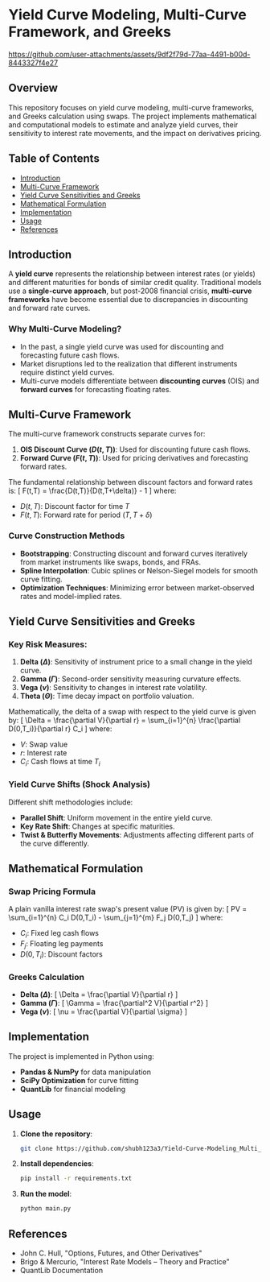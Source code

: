# Yield Curve Modeling, Multi-Curve Framework, and Greeks



https://github.com/user-attachments/assets/9df2f79d-77aa-4491-b00d-8443327f4e27


## Overview
This repository focuses on yield curve modeling, multi-curve frameworks, and Greeks calculation using swaps. The project implements mathematical and computational models to estimate and analyze yield curves, their sensitivity to interest rate movements, and the impact on derivatives pricing.

## Table of Contents
- [Introduction](#introduction)
- [Multi-Curve Framework](#multi-curve-framework)
- [Yield Curve Sensitivities and Greeks](#yield-curve-sensitivities-and-greeks)
- [Mathematical Formulation](#mathematical-formulation)
- [Implementation](#implementation)
- [Usage](#usage)
- [References](#references)

## Introduction
A **yield curve** represents the relationship between interest rates (or yields) and different maturities for bonds of similar credit quality. Traditional models use a **single-curve approach**, but post-2008 financial crisis, **multi-curve frameworks** have become essential due to discrepancies in discounting and forward rate curves.

### Why Multi-Curve Modeling?
- In the past, a single yield curve was used for discounting and forecasting future cash flows.
- Market disruptions led to the realization that different instruments require distinct yield curves.
- Multi-curve models differentiate between **discounting curves** (OIS) and **forward curves** for forecasting floating rates.

## Multi-Curve Framework
The multi-curve framework constructs separate curves for:
1. **OIS Discount Curve ($D(t,T)$)**: Used for discounting future cash flows.
2. **Forward Curve ($F(t,T)$)**: Used for pricing derivatives and forecasting forward rates.

The fundamental relationship between discount factors and forward rates is:
\[
F(t,T) = \frac{D(t,T)}{D(t,T+\delta)} - 1
\]
where:
- $D(t,T)$: Discount factor for time $T$
- $F(t,T)$: Forward rate for period $(T, T+\delta)$

### Curve Construction Methods
- **Bootstrapping**: Constructing discount and forward curves iteratively from market instruments like swaps, bonds, and FRAs.
- **Spline Interpolation**: Cubic splines or Nelson-Siegel models for smooth curve fitting.
- **Optimization Techniques**: Minimizing error between market-observed rates and model-implied rates.

## Yield Curve Sensitivities and Greeks
### Key Risk Measures:
1. **Delta ($\Delta$)**: Sensitivity of instrument price to a small change in the yield curve.
2. **Gamma ($\Gamma$)**: Second-order sensitivity measuring curvature effects.
3. **Vega ($\nu$)**: Sensitivity to changes in interest rate volatility.
4. **Theta ($\Theta$)**: Time decay impact on portfolio valuation.

Mathematically, the delta of a swap with respect to the yield curve is given by:
\[
\Delta = \frac{\partial V}{\partial r} = \sum_{i=1}^{n} \frac{\partial D(0,T_i)}{\partial r} C_i
\]
where:
- $V$: Swap value
- $r$: Interest rate
- $C_i$: Cash flows at time $T_i$

### Yield Curve Shifts (Shock Analysis)
Different shift methodologies include:
- **Parallel Shift**: Uniform movement in the entire yield curve.
- **Key Rate Shift**: Changes at specific maturities.
- **Twist & Butterfly Movements**: Adjustments affecting different parts of the curve differently.

## Mathematical Formulation
### Swap Pricing Formula
A plain vanilla interest rate swap's present value (PV) is given by:
\[
PV = \sum_{i=1}^{n} C_i D(0,T_i) - \sum_{j=1}^{m} F_j D(0,T_j)
\]
where:
- $C_i$: Fixed leg cash flows
- $F_j$: Floating leg payments
- $D(0,T_i)$: Discount factors

### Greeks Calculation
- **Delta ($\Delta$)**:
  \[
  \Delta = \frac{\partial V}{\partial r}
  \]
- **Gamma ($\Gamma$)**:
  \[
  \Gamma = \frac{\partial^2 V}{\partial r^2}
  \]
- **Vega ($\nu$)**:
  \[
  \nu = \frac{\partial V}{\partial \sigma}
  \]

## Implementation
The project is implemented in Python using:
- **Pandas & NumPy** for data manipulation
- **SciPy Optimization** for curve fitting
- **QuantLib** for financial modeling

## Usage
1. **Clone the repository**:
   ```bash
   git clone https://github.com/shubh123a3/Yield-Curve-Modeling_Multi_Curve_and_Greek.git
   ```
2. **Install dependencies**:
   ```bash
   pip install -r requirements.txt
   ```
3. **Run the model**:
   ```bash
   python main.py
   ```

## References
- John C. Hull, "Options, Futures, and Other Derivatives"
- Brigo & Mercurio, "Interest Rate Models – Theory and Practice"
- QuantLib Documentation


